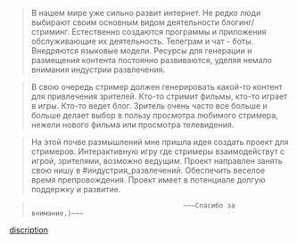 > В нашем мире уже сильно развит интернет. Не редко люди выбирают своим основным видом деятельности блогинг/стриминг. Естественно создаются программы и приложения обслуживающие их деятельность. Телеграм и чат - боты. Внедряются языковые модели. Ресурсы для генерации и размещения контента постоянно развиваются, уделяя немало внимания индустрии развлечения. 

> В свою очередь стример должен генерировать какой-то контент для привлечения зрителей. Кто-то стримит фильмы, кто-то играет в игры. Кто-то ведет блог.
	Зритель очень часто все больше и больше делает выбор в пользу просмотра любимого стримера, нежели нового фильма или просмотра телевидения.
	
> На этой почве размышлений мне пришла идея создать проект для стримеров. Интерактивную игру где стримеры взаимодействут с игрой, зрителями, возможно ведущим. Проект направлен занять свою нишу в #индустрия_развлечений. Обеспечить веселое время препровождения. Проект имеет в потенциале долгую поддержку и развитие.

>											~~~Спасибо за внимание.)~~~

[discription](discription.md)
